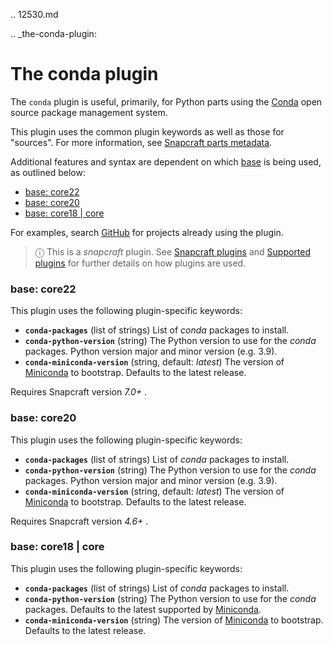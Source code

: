 .. 12530.md

.. _the-conda-plugin:

# The conda plugin

The `conda` plugin is useful, primarily, for Python parts using the [Conda](https://docs.conda.io) open source package management system.

This plugin uses the common plugin keywords as well as those for "sources". For more information, see [Snapcraft parts metadata](snapcraft-parts-metadata.md).

Additional features and syntax are dependent on which [base](base-snaps.md) is being used, as outlined below:

- [base: core22](#heading--core22)
- [base: core20](#heading--core20)
- [base: core18 | core](#heading--core18)

For examples, search [GitHub](https://github.com/search?q=path%3Asnapcraft.yaml+%22plugin%3A+conda%22&type=Code) for projects already using the plugin.

> ⓘ  This is a *snapcraft* plugin. See [Snapcraft plugins](snapcraft-plugins.md) and [Supported plugins](supported-plugins.md) for further details on how plugins are used.

<h3 id='heading--core22'>base: core22</h3>

This plugin uses the following plugin-specific keywords:
* **`conda-packages`** (list of strings)
List of *conda* packages to install.
* **`conda-python-version`** (string)
The Python version to use for the *conda* packages.
Python version major and minor version (e.g. 3.9).
* **`conda-miniconda-version`** (string, default: _latest_)
The version of [Miniconda](https://docs.conda.io/en/latest/miniconda.html) to bootstrap.
Defaults to the latest release.

Requires Snapcraft version *7.0+* .

<h3 id='heading--core20'>base: core20</h3>

This plugin uses the following plugin-specific keywords:
* **`conda-packages`** (list of strings)
List of *conda* packages to install.
* **`conda-python-version`** (string)
The Python version to use for the *conda* packages.
Python version major and minor version (e.g. 3.9).
* **`conda-miniconda-version`** (string, default: _latest_)
The version of [Miniconda](https://docs.conda.io/en/latest/miniconda.html) to bootstrap.
Defaults to the latest release.

Requires Snapcraft version *4.6+* .

<h3 id='heading--core18'>base: core18 | core</h3>

This plugin uses the following plugin-specific keywords:
-   **`conda-packages`** (list of strings)
    List of *conda* packages to install.
-   **`conda-python-version`** (string)
    The Python version to use for the *conda* packages.
    Defaults to the latest supported by [Miniconda](https://docs.conda.io/en/latest/miniconda.html).
-   **`conda-miniconda-version`** (string)
    The version of [Miniconda](https://docs.conda.io/en/latest/miniconda.html) to bootstrap.
    Defaults to the latest release.